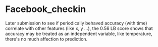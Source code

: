 # Facebook_checkin
Later submission to see if periodically behaved accuracy (with time) correlate with other features (like x, y ...), the 0.56 LB score shows that accuracy may be treated as an independent variable, like temperature, there's no much affection to prediction. 
